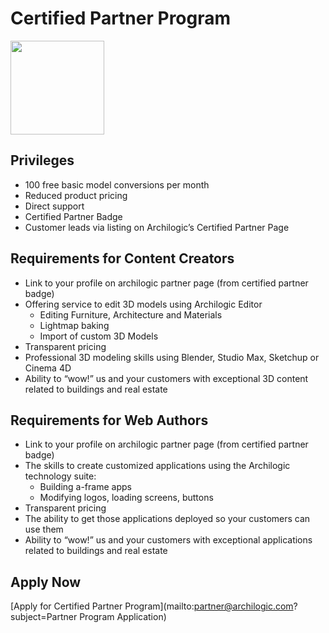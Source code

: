 # Certified Partner Program

<img style="width: 150px;" src="https://archilogic-com.github.io/ui-style-guide/certified-partner/archilogic-partner-badge-pyramid-gradient.svg">

## Privileges

* 100 free basic model conversions per month
* Reduced product pricing
* Direct support
* Certified Partner Badge
* Customer leads via listing on Archilogic’s Certified Partner Page

## Requirements for Content Creators

* Link to your profile on archilogic partner page (from certified partner badge)
* Offering service to edit 3D models using Archilogic Editor
  * Editing Furniture, Architecture and Materials
  * Lightmap baking
  * Import of custom 3D Models
* Transparent pricing
* Professional 3D modeling skills using Blender, Studio Max, Sketchup or Cinema 4D
* Ability to “wow!” us and your customers with exceptional 3D content related to buildings and real estate

## Requirements for Web Authors

* Link to your profile on archilogic partner page (from certified partner badge)
* The skills to create customized applications using the Archilogic technology suite:
  * Building a-frame apps
  * Modifying logos, loading screens, buttons
* Transparent pricing
* The ability to get those applications deployed so your customers can use them
* Ability to “wow!” us and your customers with exceptional applications related to buildings and real estate

## Apply Now

[Apply for Certified Partner Program](mailto:partner@archilogic.com?subject=Partner Program Application)
